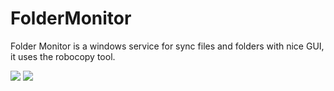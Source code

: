 # FolderMonitor
Folder Monitor is a windows service for sync files and folders with nice GUI, it uses the robocopy tool.

<img src=http://image.prntscr.com/image/efc59813ab8e49b5a38faccac342b0be.png />
<img src=http://image.prntscr.com/image/2caa4fc5c7364327bf45081ff33b5d75.png />
